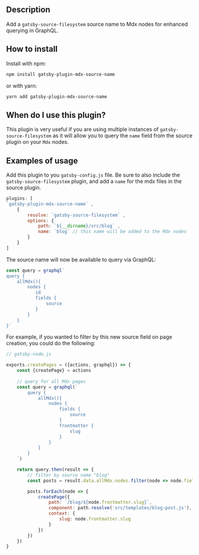 ## Description

Add a `gatsby-source-filesystem` source name to Mdx nodes for enhanced querying in GraphQL.

## How to install

Install with npm:

``` BASH
npm install gatsby-plugin-mdx-source-name
```

or with yarn:

``` BASH
yarn add gatsby-plugin-mdx-source-name
```


## When do I use this plugin?

This plugin is very useful if you are using multiple instances of `gatsby-source-filesystem` as it will allow you to query the `name` field from the source plugin on your `Mdx` nodes. 

## Examples of usage

Add this plugin to you `gatsby-config.js` file. Be sure to also include the `gatsby-source-filesystem` plugin, and add a `name` for the mdx files in the source plugin.

``` js
plugins: [
`gatsby-plugin-mdx-source-name` ,
    {
        resolve: `gatsby-source-filesystem` ,
        options: {
            path: `${__dirname}/src/blog` ,
            name: `blog` // this name will be added to the Mdx nodes
        }
    }
]
```

The source name will now be available to query via GraphQL:

``` js
const query = graphql`
query {
    allMdx(){
        nodes {
           id
           fields {
               source
           }
        }
    }
}`
```

For example, if you wanted to filter by this new source field on page creation, you could do the following:

```js
// gatsby-node.js

exports.createPages = ({actions, graphql}) => {
    const {createPage} = actions
    
    // query for all Mdx pages
    const query = graphql(`
        query {
            allMdx(){
                nodes {
                    fields {
                        source
                    }
                    frontmatter {
                        slug
                    }
                }
            }
        }
    `)

    return query.then(result => {
        // filter by source name "blog"
        const posts = result.data.allMdx.nodes.filter(node => node.fields.source === 'blog')

        posts.forEach(node => {
            createPage({
                path: `/blog/${node.frontmatter.slug}`,
                component: path.resolve('src/templates/blog-post.js'),
                context: {
                    slug: node.frontmatter.slug
                }
            })
        })
    })
}
```